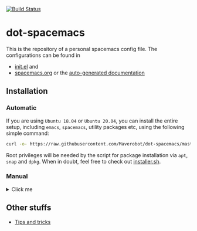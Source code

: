 [![Build Status][github-actions-badge]][github-actions-link]
# dot-spacemacs

This is the repository of a personal spacemacs config file. The configurations can be found in

* [init.el](init.el) and
* [spacemacs.org](spacemacs.org) or the [auto-generated documentation](https://maverobot.github.io/dot-spacemacs/)

## Installation

### Automatic

If you are using `Ubuntu 18.04` or `Ubuntu 20.04`, you can install the entire setup, including `emacs`, `spacemacs`, utility packages etc, using the following simple command:

```sh
curl -o- https://raw.githubusercontent.com/Maverobot/dot-spacemacs/master/installer.sh | bash
```

Root privileges will be needed by the script for package installation via `apt`, `snap` and `dpkg`. When in doubt, feel free to check out [installer.sh][installer.sh].


### Manual

<details>
  <summary>Click me</summary>

#### Requirements

* Emacs
  ```sh
  sudo snap install emacs --classic
  ```

* Spacemacs
  ```sh
  git clone https://github.com/syl20bnr/spacemacs -b develop ~/.emacs.d
  ```

* `gcc` >= 7.5 is needed to compile `ccls`. See [here][gcc-installation] for installation guide.

* Fonts for the themes:

  ```sh
  emacs -u $(id -un) --batch --eval '(all-the-icons-install-fonts t)'
  ```

#### Configuration

* Clone the repo
  ```sh
  git clone https://github.com/Maverobot/dot-spacemacs.git ~/.spacemacs.d
  ```

* Backup your `~/.spacemacs` file somewhere. The spacemacs will now use `~/.spacemacs.d/init.el` as the init-file instead.
  ```sh
  mv ~/.spacemacs ~/.spacemacs.bk
  ```

* Setup everything including ccls
  ```sh
  cd ~/.spacemacs.d && ./setup.sh
  ```

* Setup only ccls for c/c++ IDE
  ```sh
  cd ~/.spacemacs.d && ./build_ccls.sh
  ```

</details>

## Other stuffs

* [Tips and tricks][tips-and-tricks]

[github-actions-badge]: https://github.com/maverobot/dot-spacemacs/actions/workflows/main.yml/badge.svg?branch=master
[github-actions-link]: https://github.com/Maverobot/dot-spacemacs/actions
[installer.sh]: https://raw.githubusercontent.com/Maverobot/dot-spacemacs/master/installer.sh
[gcc-installation]: https://github.com/Maverobot/dot-spacemacs/blob/master/docs/gcc_installation.md
[tips-and-tricks]: https://github.com/Maverobot/dot-spacemacs/blob/master/docs/tips_and_tricks.md

